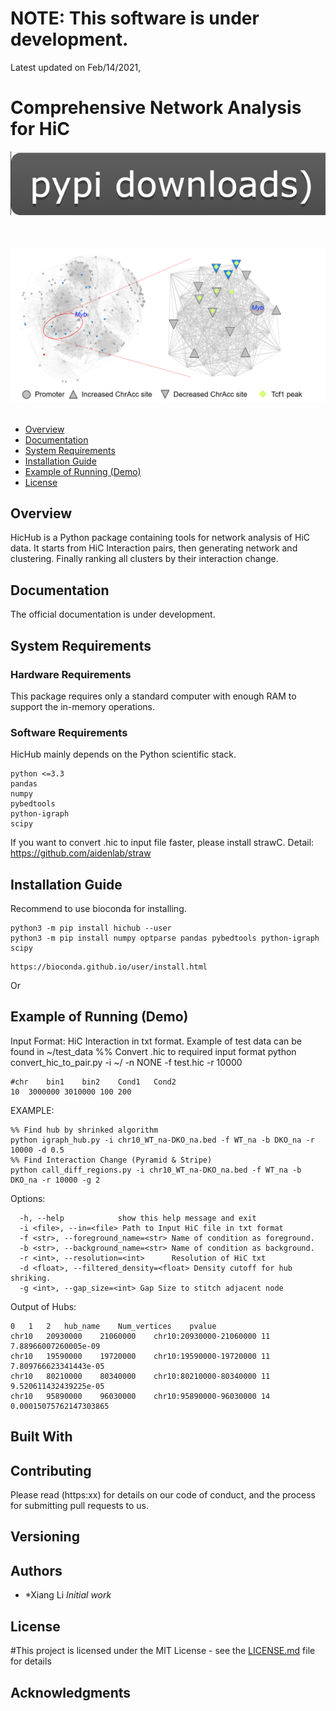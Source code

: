 # NOTE: This software is under development.
Latest updated on Feb/14/2021, 

# Comprehensive Network Analysis for HiC

[![PyPI download](image/pypi.PNG)](https://pypi.org/project/hichub/)


<br><br>
<img src="image/Hub_Myb.PNG" width="800">
<br><br>


- [Overview](#overview)
- [Documentation](#documentation)
- [System Requirements](#system-requirements)
- [Installation Guide](#installation-guide)
- [Example of Running (Demo)](#Example_Running)
- [License](#license)

## Overview
HicHub is a Python package containing tools for network analysis of HiC data.
It starts from HiC Interaction pairs, then generating network and clustering. Finally ranking all clusters by their interaction change.

## Documentation
The official documentation is under development.

## System Requirements
### Hardware Requirements

This package requires only a standard computer with enough RAM to support the in-memory operations.

### Software Requirements

HicHub mainly depends on the Python scientific stack.

```
python <=3.3
pandas
numpy
pybedtools
python-igraph
scipy
```

If you want to convert .hic to input file faster, please install strawC. Detail: https://github.com/aidenlab/straw

## Installation Guide
Recommend to use bioconda for installing.
```
python3 -m pip install hichub --user
python3 -m pip install numpy optparse pandas pybedtools python-igraph scipy
```
```
https://bioconda.github.io/user/install.html
```
Or


## Example of Running (Demo)
Input Format: HiC Interaction in txt format.
Example of test data can be found in ~/test_data
%% Convert .hic to required input format
python convert_hic_to_pair.py -i ~/ -n NONE -f test.hic -r 10000


```
#chr	bin1	bin2	Cond1	Cond2
10	3000000	3010000	100	200
```

EXAMPLE: 
```
%% Find hub by shrinked algorithm
python igraph_hub.py -i chr10_WT_na-DKO_na.bed -f WT_na -b DKO_na -r 10000 -d 0.5
%% Find Interaction Change (Pyramid & Stripe)
python call_diff_regions.py -i chr10_WT_na-DKO_na.bed -f WT_na -b DKO_na -r 10000 -g 2
```

Options:
```
  -h, --help            show this help message and exit
  -i <file>, --in=<file> Path to Input HiC file in txt format
  -f <str>, --foreground_name=<str> Name of condition as foreground.
  -b <str>, --background_name=<str> Name of condition as background.
  -r <int>, --resolution=<int>      Resolution of HiC txt
  -d <float>, --filtered_density=<float> Density cutoff for hub shriking.
  -g <int>, --gap_size=<int> Gap Size to stitch adjacent node
```

Output of Hubs:
```
0	1	2	hub_name	Num_vertices	pvalue
chr10	20930000	21060000	chr10:20930000-21060000	11	7.88966007260005e-09
chr10	19590000	19720000	chr10:19590000-19720000	11	7.809766623341443e-05
chr10	80210000	80340000	chr10:80210000-80340000	11	9.520611432439225e-05
chr10	95890000	96030000	chr10:95890000-96030000	14	0.00015075762147303865
```
## Built With

## Contributing

Please read (https:xx) for details on our code of conduct, and the process for submitting pull requests to us.

## Versioning

## Authors

* *Xiang Li *Initial work* 


## License

#This project is licensed under the MIT License - see the [LICENSE.md](LICENSE.md) file for details

## Acknowledgments


